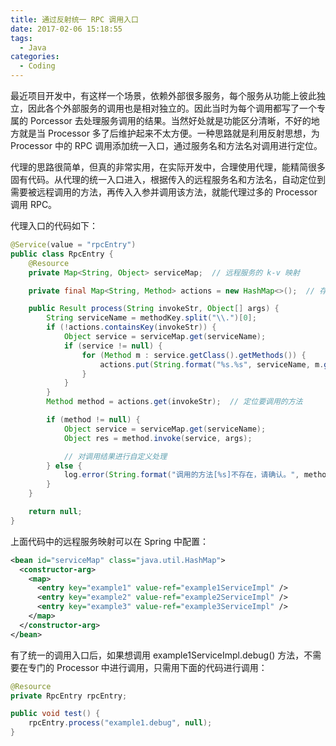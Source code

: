 ```yaml
---
title: 通过反射统一 RPC 调用入口
date: 2017-02-06 15:18:55
tags:
  - Java
categories:
  - Coding
---
```


最近项目开发中，有这样一个场景，依赖外部很多服务，每个服务从功能上彼此独立，因此各个外部服务的调用也是相对独立的。因此当时为每个调用都写了一个专属的 Porcessor 去处理服务调用的结果。当然好处就是功能区分清晰，不好的地方就是当 Processor 多了后维护起来不太方便。一种思路就是利用反射思想，为 Processor 中的 RPC 调用添加统一入口，通过服务名和方法名对调用进行定位。

<!-- more -->

代理的思路很简单，但真的非常实用，在实际开发中，合理使用代理，能精简很多固有代码。从代理的统一入口进入，根据传入的远程服务名和方法名，自动定位到需要被远程调用的方法，再传入入参并调用该方法，就能代理过多的 Processor 调用 RPC。

代理入口的代码如下：

```java
@Service(value = "rpcEntry")
public class RpcEntry {
    @Resource
	private Map<String, Object> serviceMap;  // 远程服务的 k-v 映射

    private final Map<String, Method> actions = new HashMap<>();  // 存储方法调用

    public Result process(String invokeStr, Object[] args) {
        String serviceName = methodKey.split("\\.")[0];
        if (!actions.containsKey(invokeStr)) {
            Object service = serviceMap.get(serviceName);
            if (service != null) {
                for (Method m : service.getClass().getMethods()) {
                    actions.put(String.format("%s.%s", serviceName, m.getName()), m);
                }
            }
        }
        Method method = actions.get(invokeStr);  // 定位要调用的方法

        if (method != null) {
            Object service = serviceMap.get(serviceName);
            Object res = method.invoke(service, args);

            // 对调用结果进行自定义处理
        } else {
            log.error(String.format("调用的方法[%s]不存在，请确认。", methodKey));
        }
    }

    return null;
}
```

上面代码中的远程服务映射可以在 Spring 中配置：

```xml
<bean id="serviceMap" class="java.util.HashMap">
  <constructor-arg>
    <map>
      <entry key="example1" value-ref="example1ServiceImpl" />
      <entry key="example2" value-ref="example2ServiceImpl" />
      <entry key="example3" value-ref="example3ServiceImpl" />
    </map>
  </constructor-arg>
</bean>
```

有了统一的调用入口后，如果想调用 example1ServiceImpl.debug() 方法，不需要在专门的 Processor 中进行调用，只需用下面的代码进行调用：

```java
@Resource
private RpcEntry rpcEntry;

public void test() {
    rpcEntry.process("example1.debug", null);
}
```